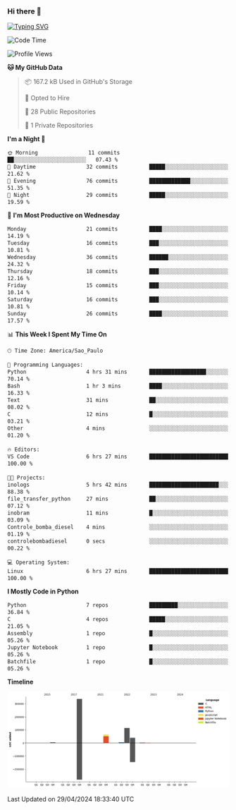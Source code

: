 ### Hi there 👋

<a href="https://git.io/typing-svg"><img src="https://readme-typing-svg.herokuapp.com?font=Fira+Code&duration=2000&pause=100&center=true&vCenter=true&multiline=true&width=720&height=175&lines=Gui's+are+a+lie%2C+they+are+just+front-ends+to+the+shell.;Through+the+shell%2C+I+gain+sudo.;Through+sudo%2C+I+gain+power.;Through+power%2C+I+gain+root.;Through+root%2C+my+chains+are+broken.;uid%3D0+shall+free+me...." alt="Typing SVG" /></a>


<!--START_SECTION:waka-->
![Code Time](http://img.shields.io/badge/Code%20Time-888%20hrs%2048%20mins-blue)

![Profile Views](http://img.shields.io/badge/Profile%20Views-0-blue)

**🐱 My GitHub Data** 

> 📦 167.2 kB Used in GitHub's Storage 
 > 
> 💼 Opted to Hire
 > 
> 📜 28 Public Repositories 
 > 
> 🔑 1 Private Repositories 
 > 
**I'm a Night 🦉** 

```text
🌞 Morning                11 commits          ██░░░░░░░░░░░░░░░░░░░░░░░   07.43 % 
🌆 Daytime                32 commits          █████░░░░░░░░░░░░░░░░░░░░   21.62 % 
🌃 Evening                76 commits          █████████████░░░░░░░░░░░░   51.35 % 
🌙 Night                  29 commits          █████░░░░░░░░░░░░░░░░░░░░   19.59 % 
```
📅 **I'm Most Productive on Wednesday** 

```text
Monday                   21 commits          ████░░░░░░░░░░░░░░░░░░░░░   14.19 % 
Tuesday                  16 commits          ███░░░░░░░░░░░░░░░░░░░░░░   10.81 % 
Wednesday                36 commits          ██████░░░░░░░░░░░░░░░░░░░   24.32 % 
Thursday                 18 commits          ███░░░░░░░░░░░░░░░░░░░░░░   12.16 % 
Friday                   15 commits          ███░░░░░░░░░░░░░░░░░░░░░░   10.14 % 
Saturday                 16 commits          ███░░░░░░░░░░░░░░░░░░░░░░   10.81 % 
Sunday                   26 commits          ████░░░░░░░░░░░░░░░░░░░░░   17.57 % 
```


📊 **This Week I Spent My Time On** 

```text
🕑︎ Time Zone: America/Sao_Paulo

💬 Programming Languages: 
Python                   4 hrs 31 mins       ██████████████████░░░░░░░   70.14 % 
Bash                     1 hr 3 mins         ████░░░░░░░░░░░░░░░░░░░░░   16.33 % 
Text                     31 mins             ██░░░░░░░░░░░░░░░░░░░░░░░   08.02 % 
C                        12 mins             █░░░░░░░░░░░░░░░░░░░░░░░░   03.21 % 
Other                    4 mins              ░░░░░░░░░░░░░░░░░░░░░░░░░   01.20 % 

🔥 Editors: 
VS Code                  6 hrs 27 mins       █████████████████████████   100.00 % 

🐱‍💻 Projects: 
inologs                  5 hrs 42 mins       ██████████████████████░░░   88.38 % 
file_transfer_python     27 mins             ██░░░░░░░░░░░░░░░░░░░░░░░   07.12 % 
inobram                  11 mins             █░░░░░░░░░░░░░░░░░░░░░░░░   03.09 % 
Controle_bomba_diesel    4 mins              ░░░░░░░░░░░░░░░░░░░░░░░░░   01.19 % 
controlebombadiesel      0 secs              ░░░░░░░░░░░░░░░░░░░░░░░░░   00.22 % 

💻 Operating System: 
Linux                    6 hrs 27 mins       █████████████████████████   100.00 % 
```

**I Mostly Code in Python** 

```text
Python                   7 repos             █████████░░░░░░░░░░░░░░░░   36.84 % 
C                        4 repos             █████░░░░░░░░░░░░░░░░░░░░   21.05 % 
Assembly                 1 repo              █░░░░░░░░░░░░░░░░░░░░░░░░   05.26 % 
Jupyter Notebook         1 repo              █░░░░░░░░░░░░░░░░░░░░░░░░   05.26 % 
Batchfile                1 repo              █░░░░░░░░░░░░░░░░░░░░░░░░   05.26 % 
```



**Timeline**

![Lines of Code chart](https://raw.githubusercontent.com/Gedankenn/Gedankenn/main/assets/bar_graph.png)


 Last Updated on 29/04/2024 18:33:40 UTC
<!--END_SECTION:waka-->
